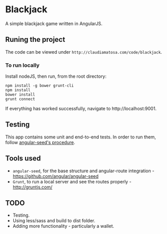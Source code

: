 # Blackjack

A simple blackjack game written in AngularJS.

## Runing the project

The code can be viewed under `http://claudiamatosa.com/code/blackjack`.

### To run locally

Install nodeJS, then run, from the root directory:

    npm install -g bower grunt-cli
    npm install
    bower install
    grunt connect

If everything has worked successfully, navigate to http://localhost:9001.

## Testing

This app contains some unit and end-to-end tests. In order to run them, follow [angular-seed's procedure](https://github.com/angular/angular-seed#testing). 

## Tools used

- `angular-seed`, for the base structure and angular-route integration - https://github.com/angular/angular-seed
- `Grunt`, to run a local server and see the routes properly - http://gruntjs.com/

## TODO

- Testing.
- Using less/sass and build to dist folder.
- Adding more functionality - particularly a wallet.
